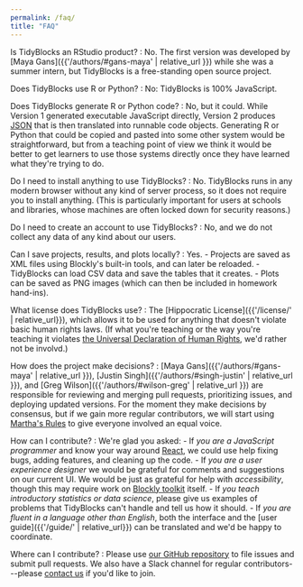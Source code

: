 ```yaml
---
permalink: /faq/
title: "FAQ"
---
```


Is TidyBlocks an RStudio product?
:   No.
    The first version was developed by [Maya Gans]({{'/authors/#gans-maya' | relative_url }}) while she was a summer intern,
    but TidyBlocks is a free-standing open source project.

Does TidyBlocks use R or Python?
:   No: TidyBlocks is 100% JavaScript.

Does TidyBlocks generate R or Python code?
:   No,
    but it could.
    While Version 1 generated executable JavaScript directly,
    Version 2 produces [JSON](https://en.wikipedia.org/wiki/JSON)
    that is then translated into runnable code objects.
    Generating R or Python that could be copied and pasted into some other system would be straightforward,
    but from a teaching point of view we think it would be better to get learners to use those systems directly
    once they have learned what they're trying to do.

Do I need to install anything to use TidyBlocks?
:   No.
    TidyBlocks runs in any modern browser without any kind of server process,
    so it does not require you to install anything.
    (This is particularly important for users at schools and libraries,
    whose machines are often locked down for security reasons.)

Do I need to create an account to use TidyBlocks?
:   No,
    and we do not collect any data of any kind about our users.

Can I save projects, results, and plots locally?
:   Yes.
    -   Projects are saved as XML files using Blockly's built-in tools, and can later be reloaded.
    -   TidyBlocks can load CSV data and save the tables that it creates.
    -   Plots can be saved as PNG images (which can then be included in homework hand-ins).

What license does TidyBlocks use?
:   The [Hippocratic License]({{'/license/' | relative_url}}),
    which allows it to be used for anything that doesn't violate basic human rights laws.
    (If what you're teaching or the way you're teaching it violates
    [the Universal Declaration of Human Rights](https://www.un.org/en/universal-declaration-human-rights/),
    we'd rather not be involvd.)

How does the project make decisions?
:   [Maya Gans]({{'/authors/#gans-maya' | relative_url }}),
    [Justin Singh]({{'/authors/#singh-justin' | relative_url }}),
    and [Greg Wilson]({{'/authors/#wilson-greg' | relative_url }})
    are responsible for reviewing and merging pull requests,
    prioritizing issues,
    and deploying updated versions.
    For the moment they make decisions by consensus,
    but if we gain more regular contributors,
    we will start using [Martha's Rules](https://third-bit.com/2019/06/13/marthas-rules.html)
    to give everyone involved an equal voice.

How can I contribute?
:   We're glad you asked:
    -   If *you are a JavaScript programmer* and know your way around [React](https://reactjs.org/),
        we could use help fixing bugs, adding features, and cleaning up the code.
    -   If *you are a user experience designer*
        we would be grateful for comments and suggestions on our current UI.
        We would be just as grateful for help with *accessibility*,
        though this may require work on [Blockly toolkit](https://developers.google.com/blockly/) itself.
    -   If *you teach introductory statistics or data science*,
        please give us examples of problems that TidyBlocks can't handle and tell us how it should.
    -   If *you are fluent in a language other than English*,
        both the interface and the [user guide]({{'/guide/' | relative_url}}) can be translated
        and we'd be happy to coordinate.

Where can I contribute?
:   Please use [our GitHub repository]({{site.github.url}}) to file issues and submit pull requests.
    We also have a Slack channel for regular contributors---please [contact us](mailto:{{site.email}}) if you'd like to join.
